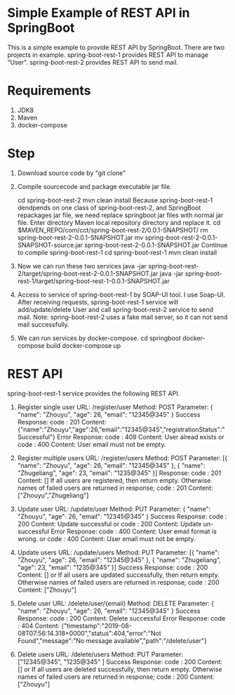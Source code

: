 # Simple Example of REST API in SpringBoot
This is a simple example to provide REST API by SpringBoot. There are two projects in example. spring-boot-rest-1 provides REST API to manage "User". spring-boot-rest-2 provides REST API to send mail.

# Requirements
1. JDK8
2. Maven
3. docker-compose

# Step
1. Download source code by "git clone"
2. Compile sourcecode and package executable jar file. 

    cd spring-boot-rest-2
    mvn clean install
Because spring-boot-rest-1 dendpends on one class of spring-boot-rest-2, and SpringBoot repackages jar file, we need replace springboot jar files with normal jar file.
   Enter directory Maven local repository directory and replace it.
   cd $MAVEN_REPO/com/cct/spring-boot-rest-2/0.0.1-SNAPSHOT/
   rm spring-boot-rest-2-0.0.1-SNAPSHOT.jar
   mv spring-boot-rest-2-0.0.1-SNAPSHOT-source.jar spring-boot-rest-2-0.0.1-SNAPSHOT.jar
Continue to compile spring-boot-rest-1
   cd spring-boot-rest-1
   mvn clean install
3. Now we can run these two services
   java -jar spring-boot-rest-2/target/spring-boot-rest-2-0.0.1-SNAPSHOT.jar
   java -jar spring-boot-rest-1/target/spring-boot-rest-1-0.0.1-SNAPSHOT.jar
4. Access to service of spring-boot-rest-1 by SOAP-UI tool. I use Soap-UI. After receiving requests, spring-boot-rest-1 service will add/update/delete User and call spring-boot-rest-2 service to send mail.
   Note: spring-boot-rest-2 uses a fake mail server, so it can not send mail successfully.
5. We can run services by docker-compose.
   cd springboot
   docker-compose build
   docker-compose up
   
# REST API
spring-boot-rest-1 service provides the following REST API.
1. Register single user
URL:        /register/user
Method:     POST
Parameter:  {
	              "name": "Zhouyu",
	               "age": 26,
	               "email": "12345@345"
	          }
Success Response: 
            code : 201
            Content: {"name":"Zhouyu","age":26,"email":"12345@345","registrationStatus":"Successful"}
Error Response:
            code : 409
            Content: User alread exists
            or
            code : 400
            Content: User email must not be empty.
            
2. Register multiple users
URL:        /register/users
Method:     POST
Parameter:  [{
	              "name": "Zhouyu",
	               "age": 26,
	               "email": "12345@345"
	          },
            {
	              "name": "Zhugeliang",
	               "age": 23,
	               "email": "1235@345"
	          }]
Response: 
            code : 201
            Content: []
            If all users are registered, then return empty. Otherwise names of failed users are returned in response;
            code : 201
            Content: ["Zhouyu","Zhugeliang"]
3. Update user
URL:        /update/user
Method:     PUT
Parameter:  {
	              "name": "Zhouyu",
	               "age": 26,
	               "email": "12345@345"
	          }
Success Response: 
            code : 200
            Content: Update successful
            or 
            code : 200
            Content: Update un-successful
Error Response:
            code : 400
            Content: User email format is wrong.
            or
            code : 400
            Content: User email must not be empty.
            
4. Update users
URL:        /update/users
Method:     PUT
Parameter:  [{
	              "name": "Zhouyu",
	               "age": 26,
	               "email": "12345@345"
	          },
            {
	              "name": "Zhugeliang",
	               "age": 23,
	               "email": "1235@345"
	          }]
Success Response: 
            code : 200
            Content: []
            or 
            If all users are updated successfully, then return empty. Otherwise names of failed users are returned in response;
            code : 200
            Content: ["Zhouyu"]

5. Delete user
URL:        /delete/user/{email}
Method:     DELETE
Parameter:  {
	              "name": "Zhouyu",
	               "age": 26,
	               "email": "12345@345"
	          }
Success Response: 
            code : 200
            Content: Delete successful
Error Response:
            code : 404
            Content: {"timestamp":"2019-08-08T07:56:14.318+0000","status":404,"error":"Not Found","message":"No message available","path":"/delete/user"}
            
6. Delete users
URL:        /delete/users
Method:     PUT
Parameter:  ["12345@345",
            "1235@345"
	          ]
Success Response: 
            code : 200
            Content: []
            or 
            If all users are deleted successfully, then return empty. Otherwise names of failed users are returned in response;
            code : 200
            Content: ["Zhouyu"]

